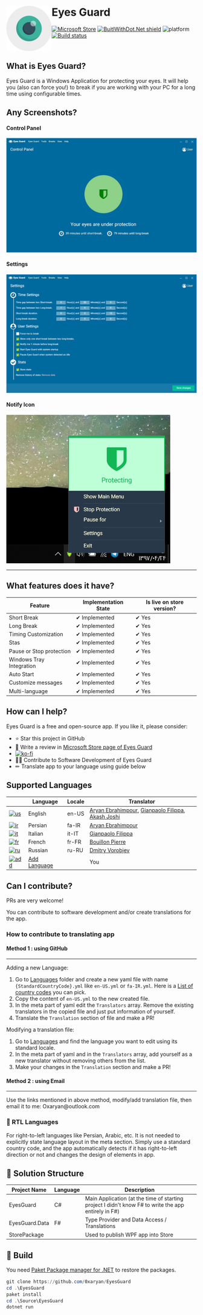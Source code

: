 # Eyes Guard <img align="left" width="120" height="120" src="UWPAssets/150x150.png">

[![Microsoft Store](https://img.shields.io/badge/Microsoft%20Store-Download-green)](//www.microsoft.com/store/apps/9PHW0XFKZD7J?ocid=badge)
[![BuitlWithDot.Net shield](https://builtwithdot.net/project/41/eyes-guard/badge)](https://builtwithdot.net/project/41/eyes-guard)
![platform](https://img.shields.io/badge/platform-UWP%20%7C%20Win32-blue)
[![Build status](https://aryansoftware.visualstudio.com/Eyes%20Guard/_apis/build/status/Eyes%20Guard-.NET%20Desktop-CI)](https://aryansoftware.visualstudio.com/Eyes%20Guard/_build/latest?definitionId=3)


<br>

## What is Eyes Guard?
Eyes Guard is a Windows Application for protecting your eyes. It will help you (also can force you!) to break if you are working with your PC for a long time using configurable times.

## Any Screenshots?

#### Control Panel
![Eyes Guard](Screenshots/Store/main.JPG)
#### Settings
![Eyes Guard Settings](Screenshots/Store/Settings.PNG)
#### Notify Icon
![Eyes Guard NotifyIcon](Screenshots/Store/ContextMenu.png)

---

## What features does it have?

| Feature                  | Implementation State | Is live on store version? |
|--------------------------|----------------------|---------------------------|
| Short Break              | ✔ Implemented        | ✔ Yes                    |
| Long Break               | ✔ Implemented        | ✔ Yes                    |
| Timing Customization     | ✔ Implemented        | ✔ Yes                    |
| Stas                     | ✔ Implemented        | ✔ Yes                    |
| Pause or Stop protection | ✔ Implemented        | ✔ Yes                    |
| Windows Tray Integration | ✔ Implemented        | ✔ Yes                    |
| Auto Start               | ✔ Implemented        | ✔ Yes                    |
| Customize messages       | ✔ Implemented        | ✔ Yes                    |
| Multi-language           | ✔ Implemented        | ✔ Yes                    |

## How can I help?

Eyes Guard is a free and open-source app. If you like it, please consider:

- ⭐ Star this project in GitHub
- 📝 Write a review in [Microsoft Store page of Eyes Guard](https://www.microsoft.com/store/apps/9PHW0XFKZD7J?ocid=badge)
- [![ko-fi](https://www.ko-fi.com/img/githubbutton_sm.svg)](https://ko-fi.com/P5P011XLE)
- 👩‍💻 Contribute to Software Development of Eyes Guard
- ✏ Translate app to your language using guide below

## Supported Languages

| |Language|Locale|Translator|
|-|--------|------|----------|
|[![us][us]](#)|English|en-US|[Aryan Ebrahimpour](https://aryan.software), [Gianpaolo Filippa](https://github.com/gianpaolof), [Akash Joshi](https://akashj.com)|
|[![ir][ir]](#)|Persian|fa-IR|[Aryan Ebrahimpour](https://aryan.software)|
|[![it][it]](#)|Italian|it-IT|[Gianpaolo Filippa](https://github.com/gianpaolof)|
|[![fr][fr]](#)|French|fr-FR|[Bouillon Pierre](https://pbouillon.github.io)|
|[![ru][ru]](#)|Russian|ru-RU|[Dmitry Vorobjev](https://github.com/ExplorerOL)|
|[![add][add]](#how-to-contribute-to-translating-app)|[Add Language](#how-to-contribute-to-translating-app)||You|

[us]: https://img.icons8.com/color/48/000000/usa.png
[ir]: https://img.icons8.com/color/48/000000/iran.png
[it]: https://img.icons8.com/color/48/000000/italy.png
[fr]: https://img.icons8.com/color/48/000000/france.png
[ru]: https://img.icons8.com/color/48/000000/russian-federation.png
[add]: https://img.icons8.com/doodle/48/000000/add.png

## Can I contribute?

PRs are very welcome!

You can contribute to software development and/or create translations for the app.

### How to contribute to translating app

#### Method 1 : using GitHub
<hr>

Adding a new Language:

1. Go to [Languages](https://github.com/0xaryan/EyesGuard/tree/master/Source/EyesGuard.Data/Languages) folder and create a new yaml file with name `{StandardCountryCode}.yml` like `en-US.yml` or `fa-IR.yml`. Here is a [List of country codes](CountryCodes.md) you can pick.
2. Copy the content of `en-US.yml` to the new created file.
3. In the meta part of yaml edit the `Translators` array. Remove the existing translators in the copied file and just put information of yourself.
4. Translate the `Translation` section of file and make a PR!

Modifying a translation file:

1. Go to [Languages](https://github.com/0xaryan/EyesGuard/tree/master/Source/EyesGuard.Data/Languages) and find the language you want to edit using its standard locale.
2. In the meta part of yaml and in the `Translators` array, add yourself as a new translator without removing others from the list.
3. Make your changes in the `Translation` section and make a PR!

#### Method 2 : using Email
<hr>
Use the links mentioned in above method, modify/add translation file, then email it to me: Oxaryan@outlook.com

### 📜 RTL Languages

For right-to-left languages like Persian, Arabic, etc. It is not needed to explicitly state language layout in the meta section. Simply use a standard country code, and the app automatically detects if it has right-to-left direction or not and changes the design of elements in app.

## 📐 Solution Structure

| Project Name   | Language | Description                                  |
|----------------|----------|----------------------------------------------|
| EyesGuard      | C#       | Main Application (at the time of starting project I didn't know F# to write the app entirely in F#)|
| EyesGuard.Data | F#       | Type Provider and Data Access / Translations |
| StorePackage   |          | Used to publish WPF app into Store           |

## 🔨 Build

You need [Paket Package manager for .NET](https://fsprojects.github.io/Paket) to restore the packages.

```powershell
git clone https://github.com/0xaryan/EyesGuard
cd .\EyesGuard
paket install
cd .\Source\EyesGuard
dotnet run
```
